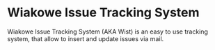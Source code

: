 Wiakowe Issue Tracking System
=============================

Wiakowe Issue Tracking System (AKA Wist) is an easy to use tracking system, that allow to insert and update issues via mail.

